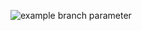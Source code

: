 ![example branch parameter](https://github.com/github/docs/actions/workflows/main.yml/badge.svg?branch=feature-1)
